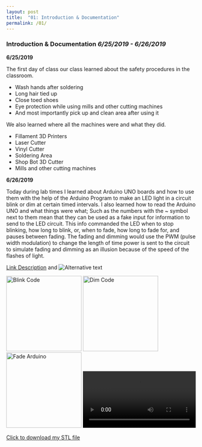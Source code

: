 ```yaml
---
layout: post
title:  "01: Introduction & Documentation"
permalink: /01/
---
```


### **Introduction & Documentation** _6/25/2019 - 6/26/2019_

**6/25/2019**

The first day of class our class learned about the safety procedures in the classroom.

- Wash hands after soldering
- Long hair tied up
- Close toed shoes
- Eye protection while using mills and other cutting machines
- And most importantly pick up and clean area after using it

We also learned where all the machines were and what they did.

- Fillament 3D Printers
- Laser Cutter
- Vinyl Cutter
- Soldering Area
- Shop Bot 3D Cutter
- Mills and other cutting machines

**6/26/2019**

Today during lab times I learned about Arduino UNO boards and how to use them with the help of the Arduino Program to make an LED light in a circuit blink or dim at certain timed intervals. I also learned how to read the Arduino UNO and what things were what; Such as the numbers with the ~ symbol next to them mean that they can be used as a fake input for information to send to the LED circuit. This info commanded the LED when to stop blinking, how long to blink, or, when to fade, how long to fade for, and pauses between fading. The fading and dimming would use the PWM (pulse width modulation) to change the length of time power is sent to the circuit to simulate fading and dimming as an illusion because of the speed of the flashes of light.

<!-- You can include comments that will not be translated to HTML -->

<!-- You can include links and images in the following format: -->

[Link Description](url) and ![Alternative text](motor.jpg)


<!-- Or, you can also directly include HTML, for example to make a split image -->
</p>
<img src="/Desktop/Harvard/Documantation/Blink Arduino.png" alt="Blink Code" style="height: 200px; max-width: 48%">
<img src="/Desktop/Harvard/Documantation/Dim Arduino.png" alt="Dim Code" style="height: 200px; max-width: 48%">
<img src="/Desktop/Harvard/Documantation/Fade Arduino.png" alt="Fade Arduino" style="height: 200px; max-width: 48%">

<!-- You can also use HTML tags to include a video -->
<video controls>
	<source src="demo.mp4" type="video/mp4">
</video>

<!-- Or to add a download link to any (reasonably small) file in your permalink directory -->

<a href='cube.stl' download>Click to download my STL file</a>

